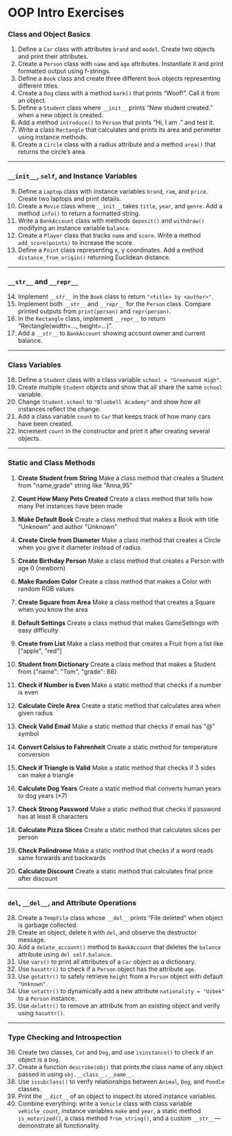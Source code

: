# OOP Intro Exercises

### **Class and Object Basics**

1. Define a `Car` class with attributes `brand` and `model`. Create two objects and print their attributes.
2. Create a `Person` class with `name` and `age` attributes. Instantiate it and print formatted output using f-strings.
3. Define a `Book` class and create three different `Book` objects representing different titles.
4. Create a `Dog` class with a method `bark()` that prints “Woof!”. Call it from an object.
5. Define a `Student` class where `__init__` prints “New student created.” when a new object is created.
6. Add a method `introduce()` to `Person` that prints “Hi, I am <name>.” and test it.
7. Write a class `Rectangle` that calculates and prints its area and perimeter using instance methods.
8. Create a `Circle` class with a radius attribute and a method `area()` that returns the circle’s area.

---

### **`__init__`, `self`, and Instance Variables**

9. Define a `Laptop` class with instance variables `brand`, `ram`, and `price`. Create two laptops and print details.
10. Create a `Movie` class where `__init__` takes `title`, `year`, and `genre`. Add a method `info()` to return a formatted string.
11. Write a `BankAccount` class with methods `deposit()` and `withdraw()` modifying an instance variable `balance`.
12. Create a `Player` class that tracks `name` and `score`. Write a method `add_score(points)` to increase the score.
13. Define a `Point` class representing x, y coordinates. Add a method `distance_from_origin()` returning Euclidean distance.

---

### **`__str__` and `__repr__`**

14. Implement `__str__` in the `Book` class to return `"<title> by <author>"`.
15. Implement both `__str__` and `__repr__` for the `Person` class. Compare printed outputs from `print(person)` and `repr(person)`.
16. In the `Rectangle` class, implement `__repr__` to return “Rectangle(width=..., height=...)”.
17. Add a `__str__` to `BankAccount` showing account owner and current balance.

---

### **Class Variables**

18. Define a `Student` class with a class variable `school = "Greenwood High"`.
19. Create multiple `Student` objects and show that all share the same `school` variable.
20. Change `Student.school` to `"Bluebell Academy"` and show how all instances reflect the change.
21. Add a class variable `count` to `Car` that keeps track of how many cars have been created.
22. Increment `count` in the constructor and print it after creating several objects.

---

### **Static and Class Methods**

1. **Create Student from String**
   Make a class method that creates a Student from "name,grade" string like "Anna,95"

2. **Count How Many Pets Created**
   Create a class method that tells how many Pet instances have been made

3. **Make Default Book**
   Create a class method that makes a Book with title "Unknown" and author "Unknown"

4. **Create Circle from Diameter**
   Make a class method that creates a Circle when you give it diameter instead of radius

5. **Create Birthday Person**
   Make a class method that creates a Person with age 0 (newborn)

6. **Make Random Color**
   Create a class method that makes a Color with random RGB values

7. **Create Square from Area**
   Make a class method that creates a Square when you know the area

8. **Default Settings**
   Create a class method that makes GameSettings with easy difficulty

9. **Create from List**
   Make a class method that creates a Fruit from a list like ["apple", "red"]

10. **Student from Dictionary**
    Create a class method that makes a Student from {"name": "Tom", "grade": 88}

11. **Check if Number is Even**
    Make a static method that checks if a number is even

12. **Calculate Circle Area**
    Create a static method that calculates area when given radius

13. **Check Valid Email**
    Make a static method that checks if email has "@" symbol

14. **Convert Celsius to Fahrenheit**
    Create a static method for temperature conversion

15. **Check if Triangle is Valid**
    Make a static method that checks if 3 sides can make a triangle

16. **Calculate Dog Years**
    Create a static method that converts human years to dog years (×7)

17. **Check Strong Password**
    Make a static method that checks if password has at least 8 characters

18. **Calculate Pizza Slices**
    Create a static method that calculates slices per person

19. **Check Palindrome**
    Make a static method that checks if a word reads same forwards and backwards

20. **Calculate Discount**
    Create a static method that calculates final price after discount

---

### **`del`, `__del__`, and Attribute Operations**

28. Create a `TempFile` class whose `__del__` prints “File deleted” when object is garbage collected.
29. Create an object, delete it with `del`, and observe the destructor message.
30. Add a `delete_account()` method to `BankAccount` that deletes the `balance` attribute using `del self.balance`.
31. Use `vars()` to print all attributes of a `Car` object as a dictionary.
32. Use `hasattr()` to check if a `Person` object has the attribute `age`.
33. Use `getattr()` to safely retrieve `height` from a `Person` object with default `"Unknown"`.
34. Use `setattr()` to dynamically add a new attribute `nationality = "Uzbek"` to a `Person` instance.
35. Use `delattr()` to remove an attribute from an existing object and verify using `hasattr()`.

---

### **Type Checking and Introspection**

36. Create two classes, `Cat` and `Dog`, and use `isinstance()` to check if an object is a `Dog`.
37. Create a function `describe(obj)` that prints the class name of any object passed in using `obj.__class__.__name__`.
38. Use `issubclass()` to verify relationships between `Animal`, `Dog`, and `Poodle` classes.
39. Print the `__dict__` of an object to inspect its stored instance variables.
40. Combine everything: write a `Vehicle` class with class variable `vehicle_count`, instance variables `make` and `year`, a static method `is_motorized()`, a class method `from_string()`, and a custom `__str__`—demonstrate all functionality.
